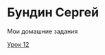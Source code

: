 

# Бундин Сергей
Мои домашние задания

[Урок 12]([адрес](https://sayrex89.github.io/Lesson_12/index.html) "Урок 12")
